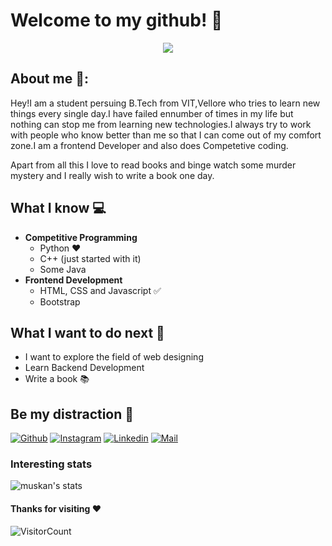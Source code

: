 # Welcome to my github! 👋

<div align="center" width:cover>
	 <img src="https://i.ibb.co/L0HFkpx/My-Post.png"> 
</div>

## About me 👩:
Hey!I am a student persuing B.Tech from  VIT,Vellore who tries to learn new things every single day.I have failed ennumber of times in my life but nothing can stop me from learning new technologies.I always try to work with people who know better than me so that I can come out of my comfort zone.I am a frontend Developer and also does Competetive coding.

Apart from all this I love to read books and binge watch some murder mystery and I really wish to write a book one day.

## What I know :computer:
- **Competitive Programming**
	- Python ❤️
	- C++ (just started with it)
	- Some Java
- **Frontend Development**
	- HTML, CSS and Javascript :white_check_mark:
	- Bootstrap

## What I want to do next :thinking:
- I want to explore the field of web designing
- Learn Backend Development
- Write a book 📚 

## Be my distraction 💯
[![Github](https://img.shields.io/github/followers/musk101?label=Follow&style=social)](https://github.com/musk101) 
[![Instagram](https://img.shields.io/badge/-@muskannagarwal-red?style=flat-square&logo=instagram&logoColor=white&link=https://www.instagram.com/sarthak_bharadwaj_/)](https://www.instagram.com/muskannagarwal/)
[![Linkedin](https://img.shields.io/badge/-Muskan%20Agarwal-blue?style=flat-square&logo=linkedin&logoColor=white&link=https://www.linkedin.com/in/muskan-agarwal-808ab0165/)](https://www.linkedin.com/in/muskan-agarwal-808ab0165/)
[![Mail](https://img.shields.io/badge/-muskanagarwal1906@gmail.com-gray?style=flat-square&logo=gmail&logoColor=red&link=https://www.linkedin.com/in/sarthak-bharadwaj-8552b5110/)](mailto:muskanagarwal1906.com)


### Interesting stats

![muskan's stats](https://github-readme-stats.vercel.app/api?username=musk101&show_icons=true&count_private=true&hide=stars)

#### Thanks for visiting :heart:
![VisitorCount](https://profile-counter.glitch.me/musk101/count.svg)



<br>
<br>

<!--
<table>
<tbody>
 <tr>
<td align="center" width="50%">
<img height=60px src="https://www.vectorlogo.zone/logos/graphql/graphql-ar21.svg"> 
</td>
<td align="center" width="50%">
<img height=60px src="https://www.vectorlogo.zone/logos/reactjs/reactjs-ar21.svg"> 
</td>
</tr>
</tbody>
</table>
<br>
<p align="center">
  <img align="center" src="https://github-readme-stats.vercel.app/api/top-langs/?username=musk101&theme=radical" />
<img align="center" src="https://github-readme-stats.vercel.app/api?username=musk101&&show_icons=true&theme=radical" alt="My Github Stats">
</p>
<a href="https://github.com/musk101">
  <img align="center" src="https://github-readme-stats.vercel.app/api/top-langs/?username=musk101&theme=radical" />
</a>

<!--
**musk101/musk101** is a ✨ _special_ ✨ repository because its `README.md` (this file) appears on your GitHub profile.

Here are some ideas to get you started:

- 🔭 I’m currently working on ...
- 🌱 I’m currently learning ...
- 👯 I’m looking to collaborate on ...
- 🤔 I’m looking for help with ...
- 💬 Ask me about ...
- 📫 How to reach me: ...
- 😄 Pronouns: ...
- ⚡ Fun fact: ...
-->
